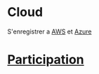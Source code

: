 # Cloud

S'enregistrer a [AWS](https://github.com/CollegeBoreal/Tutoriels/tree/master/5.AWS) et [Azure](https://github.com/CollegeBoreal/Tutoriels/tree/master/7.Microsoft)


# [Participation](Participation.md)
